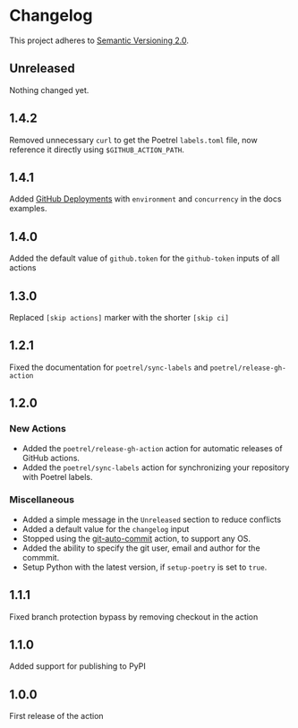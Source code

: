 # Changelog

This project adheres to [Semantic Versioning 2.0](http://semver.org/).

## Unreleased

Nothing changed yet.

## 1.4.2

Removed unnecessary `curl` to get the Poetrel `labels.toml` file, now reference it directly using
`$GITHUB_ACTION_PATH`.

## 1.4.1

Added [GitHub Deployments](https://docs.github.com/en/actions/deployment/about-deployments) with
`environment` and `concurrency` in the docs examples.

## 1.4.0

Added the default value of `github.token` for the `github-token` inputs of all actions

## 1.3.0

Replaced `[skip actions]` marker with the shorter `[skip ci]`

## 1.2.1

Fixed the documentation for `poetrel/sync-labels` and `poetrel/release-gh-action`

## 1.2.0

### New Actions

- Added the `poetrel/release-gh-action` action for automatic releases of GitHub actions.
- Added the `poetrel/sync-labels` action for synchronizing your repository with Poetrel labels.

### Miscellaneous

- Added a simple message in the `Unreleased` section to reduce conflicts
- Added a default value for the `changelog` input
- Stopped using the [git-auto-commit](https://github.com/stefanzweifel/git-auto-commit-action)
  action, to support any OS.
- Added the ability to specify the git user, email and author for the commmit.
- Setup Python with the latest version, if `setup-poetry` is set to `true`.

## 1.1.1

Fixed branch protection bypass by removing checkout in the action

## 1.1.0

Added support for publishing to PyPI

## 1.0.0

First release of the action
